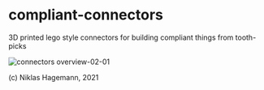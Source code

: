 # compliant-connectors
3D printed lego style connectors for building compliant things from tooth-picks

![connectors overview-02-01](https://user-images.githubusercontent.com/16756276/136669709-eebc0378-5940-4fb9-919e-37c8f308e9ff.png)

(c) Niklas Hagemann, 2021
